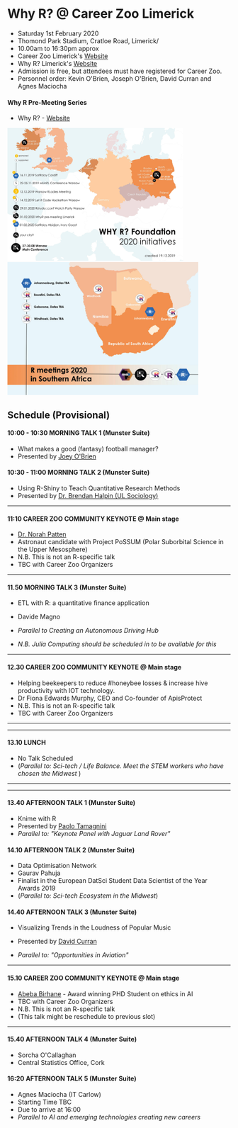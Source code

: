 Why R? @ Career Zoo Limerick
======================================

* Saturday 1st February 2020
* Thomond Park Stadium, Cratloe Road, Limerick/
* 10.00am to 16:30pm approx
* Career Zoo Limerick's [Website](https://www.careerzoo.ie/limerick/)
* Why R? Limerick's [Website](https://www.careerzoo.ie/limerick/why-r-mini-conference.html)
* Admission is free, but attendees must have registered for Career Zoo.
* Personnel order: Kevin O'Brien, Joseph O'Brien, David Curran and Agnes Maciocha

#### Why R Pre-Meeting Series

* Why R? - [Website](https://www.whyr.pl)

<img src="whyR.jpg" alt="Why R Map of European Events in 2020" height="300"/> <img src="WhyR-SouthernAfrica.jpeg" alt="Why R Map of African Events in 2020" height="300"/>

## Schedule (Provisional)

#### 10:00 - 10:30 MORNING TALK 1 (Munster Suite)
* What makes a good (fantasy) football manager?
* Presented by [Joey O'Brien](https://twitter.com/obrienj_)

#### 10:30 - 11:00 MORNING TALK 2 (Munster Suite)

* Using R-Shiny to Teach Quantitative Research Methods
* Presented by [Dr. Brendan Halpin (UL Sociology)](https://twitter.com/BrendanTHalpin)

------------------------------------------------------

#### 11:10 CAREER ZOO COMMUNITY KEYNOTE @ Main stage

* [Dr. Norah Patten](https://twitter.com/SpaceNorah)
* Astronaut candidate with Project PoSSUM (Polar Suborbital Science in the Upper Mesosphere)
* N.B. This is not an R-specific talk
* TBC with Career Zoo Organizers

------------------------------------------------------

#### 11.50  MORNING TALK 3 (Munster Suite)
* ETL with R: a quantitative finance application
* Davide Magno

* *Parallel to Creating an Autonomous Driving Hub*
* *N.B. Julia Computing should be scheduled in to be available for this* 

------------------------------------------------------

#### 12.30 CAREER ZOO COMMUNITY KEYNOTE @ Main stage
* Helping beekeepers to reduce #honeybee losses & increase hive productivity with IOT technology.
* Dr Fiona Edwards Murphy, CEO and Co-founder of ApisProtect 
* N.B. This is not an R-specific talk
* TBC with Career Zoo Organizers

------------------------------------------------------
------------------------------------------------------

#### 13.10  LUNCH

* No Talk Scheduled
* (*Parallel to: Sci-tech / Life Balance. Meet the STEM workers who have chosen the Midwest* )

------------------------------------------------------
------------------------------------------------------

#### 13.40  AFTERNOON TALK 1 (Munster Suite)
* Knime with R
* Presented by [Paolo Tamagnini](https://twitter.com/paolotamag)
* *Parallel to: "Keynote Panel with Jaguar Land Rover"*

#### 14.10  AFTERNOON TALK 2 (Munster Suite)

* Data Optimisation Network
* Gaurav Pahuja
* Finalist in the European DatSci Student Data Scientist of the Year Awards 2019
* (*Parallel to: Sci-tech Ecosystem in the Midwest*)

####  14.40  AFTERNOON TALK 3 (Munster Suite)
* Visualizing Trends in the Loudness of Popular Music
* Presented by [David Curran](https://twitter.com/iamreddave)

* *Parallel to: "Opportunities in Aviation"*

------------------------------------------------------
#### 15.10 CAREER ZOO COMMUNITY KEYNOTE @ Main stage

* [Abeba Birhane](https://twitter.com/Abebab) - Award winning PHD Student on ethics in AI 
* TBC with Career Zoo Organizers
* N.B. This is not an R-specific talk
* (This talk might be reschedule to previous slot)
------------------------------------------------------

#### 15.40 AFTERNOON TALK 4 (Munster Suite)
* Sorcha O'Callaghan
* Central Statistics Office, Cork


#### 16:20 AFTERNOON TALK 5 (Munster Suite)
* Agnes Maciocha (IT Carlow)
* Starting Time TBC
* Due to arrive at 16:00
* *Parallel to AI and emerging technologies creating new careers* 

